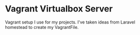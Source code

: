 # Vagrant Virtualbox Server

Vagrant setup I use for my projects. I've taken ideas from Laravel homestead to create my VagrantFile.
